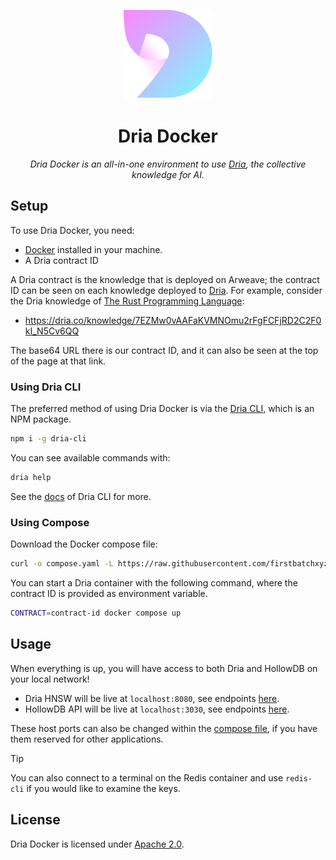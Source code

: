 <p align="center">
  <img src="https://raw.githubusercontent.com/firstbatchxyz/dria-js-client/master/logo.svg" alt="logo" width="142">
</p>

<p align="center">
  <h1 align="center">
    Dria Docker
  </h1>
  <p align="center">
    <i>Dria Docker is an all-in-one environment to use <a href="https://dria.co/" target="_blank">Dria</a>, the collective knowledge for AI.</i>
  </p>
</p>

## Setup

To use Dria Docker, you need:

- [Docker](https://www.docker.com/) installed in your machine.
- A Dria contract ID

A Dria contract is the knowledge that is deployed on Arweave; the contract ID can be seen on each knowledge deployed to [Dria](https://dria.co/). For example, consider the Dria knowledge of [The Rust Programming Language](https://dria.co/knowledge/7EZMw0vAAFaKVMNOmu2rFgFCFjRD2C2F0kI_N5Cv6QQ):

- <https://dria.co/knowledge/7EZMw0vAAFaKVMNOmu2rFgFCFjRD2C2F0kI_N5Cv6QQ>

The base64 URL there is our contract ID, and it can also be seen at the top of the page at that link.

### Using Dria CLI

The preferred method of using Dria Docker is via the [Dria CLI](https://github.com/firstbatchxyz/dria-cli/), which is an NPM package.

```sh
npm i -g dria-cli
```

You can see available commands with:

```sh
dria help
```

See the [docs](https://github.com/firstbatchxyz/dria-cli/?tab=readme-ov-file#usage) of Dria CLI for more.

### Using Compose

Download the Docker compose file:

```sh
curl -o compose.yaml -L https://raw.githubusercontent.com/firstbatchxyz/dria-docker/master/compose.yaml
```

You can start a Dria container with the following command, where the contract ID is provided as environment variable.

```sh
CONTRACT=contract-id docker compose up
```

## Usage

When everything is up, you will have access to both Dria and HollowDB on your local network!

- Dria HNSW will be live at `localhost:8080`, see endpoints [here](./dria_hnsw/README.md#endpoints).
- HollowDB API will be live at `localhost:3030`, see endpoints [here](./hollowdb/README.md#endpoints).

These host ports can also be changed within the [compose file](./compose.yaml), if you have them reserved for other applications.

> [!TIP]
>
> You can also connect to a terminal on the Redis container and use `redis-cli` if you would like to examine the keys.

## License

Dria Docker is licensed under [Apache 2.0](./LICENSE).
